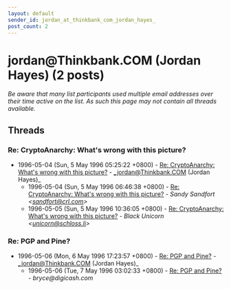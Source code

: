 ```yaml
---
layout: default
sender_id: jordan_at_thinkbank_com_jordan_hayes_
post_count: 2
---
```


# jordan<span>@</span>Thinkbank.COM (Jordan Hayes) (2 posts)

_Be aware that many list participants used multiple email addresses over their time active on the list. As such this page may not contain all threads available._

## Threads

### Re: CryptoAnarchy: What's wrong with this picture?
+ 1996-05-04 (Sun, 5 May 1996 05:25:22 +0800) - [Re: CryptoAnarchy: What's wrong with this picture?](/archive/1996/05/fd3df4256cafadb9dd61ea943c76b9e29e093e9498684db07618279bb40d38d1) - _jordan@Thinkbank.COM (Jordan Hayes)_
  + 1996-05-04 (Sun, 5 May 1996 06:46:38 +0800) - [Re: CryptoAnarchy: What's wrong with this picture?](/archive/1996/05/ec24c1a11ffeeab29d373cca8018a9424df1927f68ab811419e9aed30a02ee0b) - _Sandy Sandfort \<sandfort@crl.com\>_
  + 1996-05-05 (Sun, 5 May 1996 10:36:05 +0800) - [Re: CryptoAnarchy: What's wrong with this picture?](/archive/1996/05/a7fee0be907ed6af2a628be4cb255e0429d9621ee5463ba89d1456673c7a32b0) - _Black Unicorn \<unicorn@schloss.li\>_

### Re:  PGP and Pine?
+ 1996-05-06 (Mon, 6 May 1996 17:23:57 +0800) - [Re:  PGP and Pine?](/archive/1996/05/4ed5da96d1c406127ff8031e605f517e42d4ae8f2e3d857258df9ef3309bcf05) - _jordan@Thinkbank.COM (Jordan Hayes)_
  + 1996-05-06 (Tue, 7 May 1996 03:02:33 +0800) - [Re: PGP and Pine?](/archive/1996/05/8fde4c6366d845eed4d53b589f160cdab23e1ef8a8f51ee5bc70ca00545ff61c) - _bryce@digicash.com_

